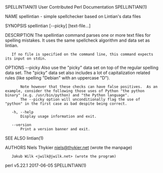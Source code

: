 SPELLINTIAN(1)                                                                     User Contributed Perl Documentation                                                                     SPELLINTIAN(1)

NAME
       spellintian - simple spellchecker based on Lintian's data files

SYNOPSIS
       spellintian [--picky] [text-file...]

DESCRIPTION
       The spellintian command parses one or more text files for spelling mistakes.  It uses the same spellcheck algorithm and data set as lintian.

       If no file is specified on the command line, this command expects its input on stdin.

OPTIONS
       --picky
           Also use the "picky" data set on top of the regular spelling data set.  The "picky" data set also includes a lot of capitalization related rules (like spelling "Debian" with an uppercase
           "D").

           Note however that these checks can have false positives.  As an example, consider the following those uses of Python "the python binary" (e.g. /usr/bin/python) and "the Python language".
           The --picky option will unconditionally flag the use of "python" in the first case as bad despite being correct.

       -h, --help
           Display usage information and exit.

       --version
           Print a version banner and exit.

SEE ALSO
       lintian(1)

AUTHORS
       Niels Thykier <niels@thykier.net> (wrote the manpage)

       Jakub Wilk <jwilk@jwilk.net> (wrote the program)

perl v5.22.1                                                                                    2017-06-05                                                                                 SPELLINTIAN(1)
